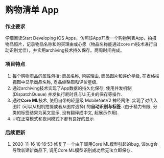 # 购物清单 App

### 作业要求

仔细阅读Start Developing iOS Apps，仿照该App开发一个购物列表App，拍摄物品照片，记录物品名称和购买理由或心愿（物品名称能通过core ml技术进行自动识别尤佳），并实用archiving技术持久保存。两周时间完成。



### 项目特点

1. 每个购物商品的属性包括: 商品名称, 购买理由, 商品图片和评价星级, 在表格栏视图中显示商品名称, 商品缩略图和评价星级.
2. 通过archiving技术实现了App数据的持久化保存, 使用并发机制 (DispatchQueue) 并发执行耗时且与UI无关的保存等操作.
3. 通过**Core ML**技术, 使用自带的轻量级 MobileNetV2 神经网络, 实现了对传入图片 (可以从相机拍摄或者从图库选择) 的**自动识别与标签**. (由于精力有限, 分类的标签结果为英文显示, 没有翻译成中文, 起展示作用).
4. UI在正常模式和夜间模式下都有良好的显示.

### 后续更新

1. 2020-11-16 10:16:53 修复了一个由于调用Core ML模型引起的bug, 该bug会导致新建新商品下, 调用Core ML模型识别成功后无法立即保存.
